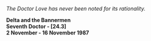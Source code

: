 _The Doctor_ _Love has never been noted for its rationality._

**Delta and the Bannermen  
Seventh Doctor - [24.3]  
2 November - 16 November 1987**